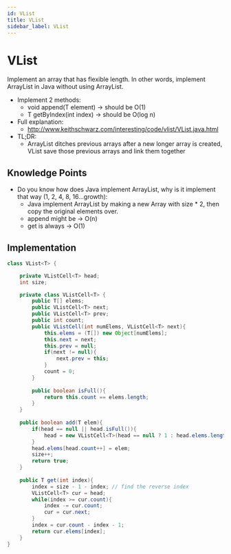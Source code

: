 ```yaml
---
id: VList
title: VList
sidebar_label: VList
---
```


# VList
Implement an array that has flexible length. In other words, implement ArrayList in Java without using ArrayList.

- Implement 2 methods:
    - void append(T element) -> should be O(1)
    - T getByIndex(int index) -> should be O(log n)
- Full explanation: 
    - http://www.keithschwarz.com/interesting/code/vlist/VList.java.html
- TL;DR:
    - ArrayList ditches previous arrays after a new longer array is created, VList save those previous arrays and link them together

## Knowledge Points
- Do you know how does Java implement ArrayList, why is it implement that way (1, 2, 4, 8, 16...growth):
    - Java implement ArrayList by making a new Array with size * 2, then copy the original elements over.
    - append might be -> O(n)
    - get is always -> O(1)

## Implementation

```java
class VList<T> {

    private VListCell<T> head;
    int size;

    private class VListCell<T> {
        public T[] elems;
        public VListCell<T> next;
        public VListCell<T> prev;
        public int count;
        public VListCell(int numElems, VListCell<T> next){
            this.elems = (T[]) new Object[numElems];
            this.next = next;
            this.prev = null;
            if(next != null){
                next.prev = this;
            }
            count = 0;
        }
        
        public boolean isFull(){
            return this.count == elems.length;
        }
    }
    
    public boolean add(T elem){
        if(head == null || head.isFull()){
            head = new VListCell<T>(head == null ? 1 : head.elems.length * 2, head);
        }
        head.elems[head.count++] = elem;
        size++;
        return true;
    }
    
    public T get(int index){
        index = size - 1 - index; // find the reverse index
        VListCell<T> cur = head;
        while(index >= cur.count){
            index -= cur.count;
            cur = cur.next;
        }
        index = cur.count - index - 1;
        return cur.elems[index];
    }
}
```
